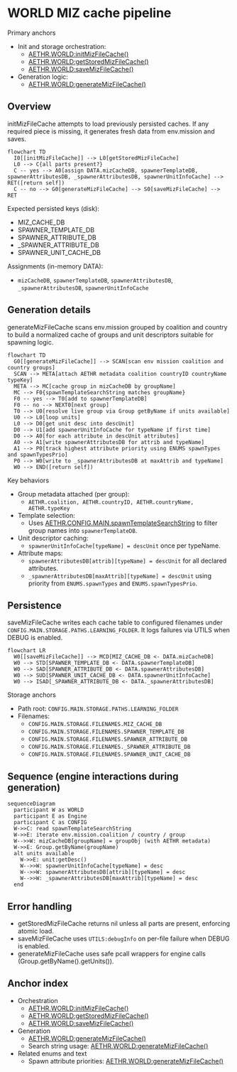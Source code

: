 # WORLD MIZ cache pipeline

Primary anchors
- Init and storage orchestration:
  - [AETHR.WORLD:initMizFileCache()](../../dev/WORLD.lua:90)
  - [AETHR.WORLD:getStoredMizFileCache()](../../dev/WORLD.lua:109)
  - [AETHR.WORLD:saveMizFileCache()](../../dev/WORLD.lua:145)
- Generation logic:
  - [AETHR.WORLD:generateMizFileCache()](../../dev/WORLD.lua:187)

## Overview

initMizFileCache attempts to load previously persisted caches. If any required piece is missing, it generates fresh data from env.mission and saves.

```mermaid
flowchart TD
  I0[[initMizFileCache]] --> L0[getStoredMizFileCache]
  L0 --> C{all parts present?}
  C -- yes --> A0[assign DATA.mizCacheDB, spawnerTemplateDB, spawnerAttributesDB, _spawnerAttributesDB, spawnerUnitInfoCache] --> RET([return self])
  C -- no --> G0[generateMizFileCache] --> S0[saveMizFileCache] --> RET
```

Expected persisted keys (disk):
- MIZ_CACHE_DB
- SPAWNER_TEMPLATE_DB
- SPAWNER_ATTRIBUTE_DB
- _SPAWNER_ATTRIBUTE_DB
- SPAWNER_UNIT_CACHE_DB

Assignments (in-memory DATA):
- `mizCacheDB`, `spawnerTemplateDB`, `spawnerAttributesDB`, `_spawnerAttributesDB`, `spawnerUnitInfoCache`

## Generation details

generateMizFileCache scans env.mission grouped by coalition and country to build a normalized cache of groups and unit descriptors suitable for spawning logic.

```mermaid
flowchart TD
  G0[[generateMizFileCache]] --> SCAN[scan env mission coalition and country groups]
  SCAN --> META[attach AETHR metadata coalition countryID countryName typeKey]
  META --> MC[cache group in mizCacheDB by groupName]
  MC --> F0{spawnTemplateSearchString matches groupName}
  F0 -- yes --> T0[add to spawnerTemplateDB]
  F0 -- no --> NEXT0[next group]
  T0 --> U0[resolve live group via Group getByName if units available]
  U0 --> L0[loop units]
  L0 --> D0[get unit desc into descUnit]
  D0 --> U1[add spawnerUnitInfoCache for typeName if first time]
  D0 --> A0[for each attribute in descUnit attributes]
  A0 --> A1[write spawnerAttributesDB for attrib and typeName]
  A1 --> P0[track highest attribute priority using ENUMS spawnTypes and spawnTypesPrio]
  P0 --> W0[write to _spawnerAttributesDB at maxAttrib and typeName]
  W0 --> END([return self])
```

Key behaviors
- Group metadata attached (per group):
  - `AETHR.coalition, AETHR.countryID, AETHR.countryName, AETHR.typeKey`
- Template selection:
  - Uses [AETHR.CONFIG.MAIN.spawnTemplateSearchString](../../dev/WORLD.lua:217) to filter group names into `spawnerTemplateDB`.
- Unit descriptor caching:
  - `spawnerUnitInfoCache[typeName] = descUnit` once per typeName.
- Attribute maps:
  - `spawnerAttributesDB[attrib][typeName] = descUnit` for all declared attributes.
  - `_spawnerAttributesDB[maxAttrib][typeName] = descUnit` using priority from `ENUMS.spawnTypes` and `ENUMS.spawnTypesPrio`.

## Persistence

saveMizFileCache writes each cache table to configured filenames under `CONFIG.MAIN.STORAGE.PATHS.LEARNING_FOLDER`. It logs failures via UTILS when DEBUG is enabled.

```mermaid
flowchart LR
  W0[[saveMizFileCache]] --> MCD[MIZ_CACHE_DB <- DATA.mizCacheDB]
  W0 --> STD[SPAWNER_TEMPLATE_DB <- DATA.spawnerTemplateDB]
  W0 --> SAD[SPAWNER_ATTRIBUTE_DB <- DATA.spawnerAttributesDB]
  W0 --> SUD[SPAWNER_UNIT_CACHE_DB <- DATA.spawnerUnitInfoCache]
  W0 --> ISAD[_SPAWNER_ATTRIBUTE_DB <- DATA._spawnerAttributesDB]
```

Storage anchors
- Path root: `CONFIG.MAIN.STORAGE.PATHS.LEARNING_FOLDER`
- Filenames:
  - `CONFIG.MAIN.STORAGE.FILENAMES.MIZ_CACHE_DB`
  - `CONFIG.MAIN.STORAGE.FILENAMES.SPAWNER_TEMPLATE_DB`
  - `CONFIG.MAIN.STORAGE.FILENAMES.SPAWNER_ATTRIBUTE_DB`
  - `CONFIG.MAIN.STORAGE.FILENAMES._SPAWNER_ATTRIBUTE_DB`
  - `CONFIG.MAIN.STORAGE.FILENAMES.SPAWNER_UNIT_CACHE_DB`

## Sequence (engine interactions during generation)

```mermaid
sequenceDiagram
  participant W as WORLD
  participant E as Engine
  participant C as CONFIG
  W->>C: read spawnTemplateSearchString
  W->>E: iterate env.mission.coalition / country / group
  W-->>W: mizCacheDB[groupName] = groupObj (with AETHR metadata)
  W->>E: Group.getByName(groupName)
  alt units available
    W->>E: unit:getDesc()
    W-->>W: spawnerUnitInfoCache[typeName] = desc
    W-->>W: spawnerAttributesDB[attrib][typeName] = desc
    W-->>W: _spawnerAttributesDB[maxAttrib][typeName] = desc
  end
```

## Error handling

- getStoredMizFileCache returns nil unless all parts are present, enforcing atomic load.
- saveMizFileCache uses `UTILS:debugInfo` on per-file failure when DEBUG is enabled.
- generateMizFileCache uses safe pcall wrappers for engine calls (Group.getByName().getUnits()).

## Anchor index

- Orchestration
  - [AETHR.WORLD:initMizFileCache()](../../dev/WORLD.lua:90)
  - [AETHR.WORLD:getStoredMizFileCache()](../../dev/WORLD.lua:109)
  - [AETHR.WORLD:saveMizFileCache()](../../dev/WORLD.lua:145)
- Generation
  - [AETHR.WORLD:generateMizFileCache()](../../dev/WORLD.lua:187)
  - Search string usage: [AETHR.WORLD:generateMizFileCache()](../../dev/WORLD.lua:217)
- Related enums and text
  - Spawn attribute priorities: [AETHR.WORLD:generateMizFileCache()](../../dev/WORLD.lua:255)